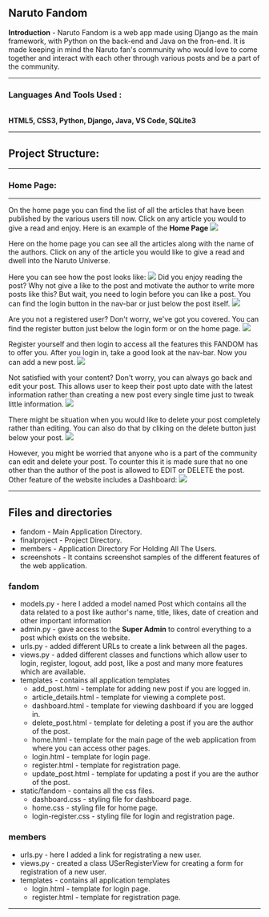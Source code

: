 <h2>Naruto Fandom</h2>

<b>Introduction</b> - Naruto Fandom is a web app made using Django as the main framework, with Python on the back-end and Java on the fron-end. It is made keeping in mind the Naruto fan's community who would love to come together and interact with each other through various posts and be a part of the community.</br>
<hr>

<h3>Languages And Tools Used :</h3></br>
<b>HTML5, CSS3, Python, Django, Java, VS Code, SQLite3</b>
<hr>
<h2><b>Project Structure:</b></h2>
<hr>
<h3>Home Page:</h3>
<hr>
On the home page you can find the list of all the articles that have been published by the various users till now. Click on any article you would to give a read and enjoy.
Here is an example of the <b>Home Page</b>
<img src="screenshots/homepage.png">
<p>
Here on the home page you can see all the articles along with the name of the authors. Click on any of the article you would like to give a read and dwell into the Naruto Universe.
<p>
Here you can see how the post looks like:
<img src="screenshots/viewpost1.png">
Did you enjoy reading the post? Why not give a like to the post and motivate the author to write more posts like this? But wait, you need to login before you can like a post. You can find the login button in the nav-bar or just below the post itself.
<img src="screenshots/login.png">
<p>
Are you not a registered user? Don't worry, we've got you covered. You can find the register button just below the login form or on the home page.
<img src="screenshots/register.png">
<p>
Register yourself and then login to access all the features this FANDOM has to offer you.
After you login in, take a good look at the nav-bar. Now you can add a new post.
<img src="screenshots/addnewpost.png">
<p>
Not satisfied with your content? Don't worry, you can always go back and edit your post. This allows user to keep their post upto date with the latest information rather than creating a new post every single time just to tweak little information.
<img src="screenshots/updatepost.png">
<p>
There might be situation when you would like to delete your post completely rather than editing. You can also do that by cliking on the delete button just below your post.
<img src="screenshots/deletepost.png">
<p>
However, you might be worried that anyone who is a part of the community can edit and delete your post. To counter this it is made sure that no one other than the author of the post is allowed to EDIT or DELETE the post.
<br>
Other feature of the website includes a Dashboard:
<img src="screenshots/dashboard.png">
<hr>
<h2>Files and directories</h2>
<ul>
  <li>fandom - Main Application Directory.</li>
  <li>finalproject - Project Directory.</li>
  <li>members - Application Directory For Holding All The Users.</li>
  <li>screenshots - It contains screenshot samples of the different features of the web application.</li>
</ul>

<h3>fandom</h3>
<ul>
  <li>models.py - here I added a model named Post which contains all the data related to a post like author's name, title, likes, date of creation and other important information</li>
  <li>admin.py - gave access to the <b>Super Admin</b> to control everything to a post which exists on the website.</li>
  <li>urls.py - added different URLs to create a link between all the pages.</li>
  <li>views.py - added different classes and functions which allow user to login, register, logout, add post, like a post and many more features which are available.</li>
  <li>templates - contains all application templates
    <ul>
      <li>add_post.html - template for adding new post if you are logged in.</li>
      <li>article_details.html - template for viewing a complete post.</li>
      <li>dashboard.html - template for viewing dashboard if you are logged in.</li>
      <li>delete_post.html - template for deleting a post if you are the author of the post.</li>
      <li>home.html - template for the main page of the web application from where you can access other pages.</li>
      <li>login.html - template for login page.</li>
      <li>register.html - template for registration page.</li>
      <li>update_post.html - template for updating a post if you are the author of the post.</li>
    </ul>
  </li>
  <li>static/fandom - contains all the css files.
    <ul>
      <li>dashboard.css - styling file for dashboard page.</li>
      <li>home.css - styling file for home page.</li>
      <li>login-register.css - styling file for login and registration page.</li>
    </ul>
  </li>
</ul>

<h3>members</h3>
<ul>
  <li>urls.py - here I added a link for registrating a new user.</li>
  <li>views.py - created a class USerRegisterView for creating a form for registration of a new user.</li>
  <li>templates - contains all application templates
    <ul>
      <li>login.html - template for login page.</li>
      <li>register.html - template for registration page.</li>
    </ul>
  </li>
</ul>
<hr>
